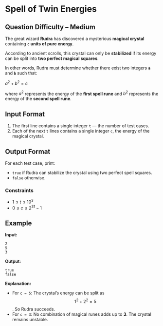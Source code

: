 # Spell of Twin Energies  
## Question Difficulty – Medium  

The great wizard **Rudra** has discovered a mysterious **magical crystal** containing **`c` units of pure energy**.  

According to ancient scrolls, this crystal can only be **stabilized** if its energy can be split into **two perfect magical squares**.  

In other words, Rudra must determine whether there exist two integers **`a`** and **`b`** such that:  

$a^2 + b^2 = c$  

where $a^2$ represents the energy of the **first spell rune** and $b^2$ represents the energy of the **second spell rune**.  


## Input Format  
1. The first line contains a single integer `t` — the number of test cases.  
2. Each of the next `t` lines contains a single integer `c`, the energy of the magical crystal.  

## Output Format  
For each test case, print:  
- `true` if Rudra can stabilize the crystal using two perfect spell squares.  
- `false` otherwise.

### Constraints
- $1 \leq t \leq 10^3$  
- $0 \leq c \leq 2^{31} - 1$  

## Example  

**Input:**  
```
2
5
3
```

**Output:**  
```
true
false
```

**Explanation:**  
- For `c = 5`: The crystal’s energy can be split as $$1^2 + 2^2 = 5$$. So Rudra succeeds.  
- For `c = 3`: No combination of magical runes adds up to **3**. The crystal remains unstable.  
